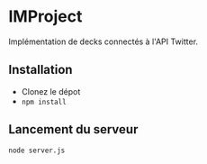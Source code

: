 # IMProject
Implémentation de decks connectés à l'API Twitter.

## Installation
- Clonez le dépot
- `npm install`

## Lancement du serveur
`node server.js`
